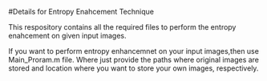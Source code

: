#Details for Entropy Enahcement Technique

This respository contains all the required files to perform the entropy enahcement on given input images.

If you want to perform entropy enhancemnet on your input images,then use Main_Proram.m file. Where just provide the paths where original images are stored and location where you want to store your own images, respectively.

